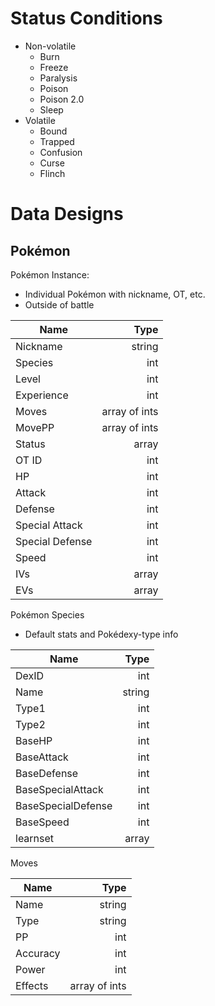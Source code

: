 # Status Conditions

 - Non-volatile
    - Burn
    - Freeze
    - Paralysis
    - Poison
    - Poison 2.0
    - Sleep
 - Volatile
    - Bound
    - Trapped
    - Confusion
    - Curse
    - Flinch

# Data Designs

## Pokémon

Pokémon Instance:
 - Individual Pokémon with nickname, OT, etc.
 - Outside of battle

|Name    |      Type|
|---|---:|
Nickname|string
Species|int
Level|int
Experience|int
Moves|array of ints
MovePP|array of ints
Status|array
OT ID|int
HP|int
Attack|int
Defense|int
Special Attack|int
Special Defense|int
Speed|int
IVs|array
EVs|array

Pokémon Species
 - Default stats and Pokédexy-type info

|Name    |      Type|
|---|---:|
DexID|int
Name|string
Type1|int
Type2|int
BaseHP|int
BaseAttack|int
BaseDefense|int
BaseSpecialAttack|int
BaseSpecialDefense|int
BaseSpeed|int
learnset|array


Moves

|Name|Type|
|---|---:|
Name|string
Type|string
PP|int
Accuracy|int
Power|int
Effects|array of ints
